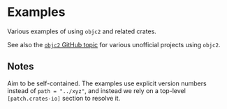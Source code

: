 # Examples

Various examples of using `objc2` and related crates.

See also the [`objc2` GitHub topic](https://github.com/topics/objc2) for various unofficial projects using `objc2`.

## Notes

Aim to be self-contained. The examples use explicit version numbers instead of `path = "../xyz"`, and instead we rely on a top-level `[patch.crates-io]` section to resolve it.
